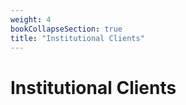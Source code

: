 ```yaml
---
weight: 4
bookCollapseSection: true
title: "Institutional Clients"
---
```


# Institutional Clients

